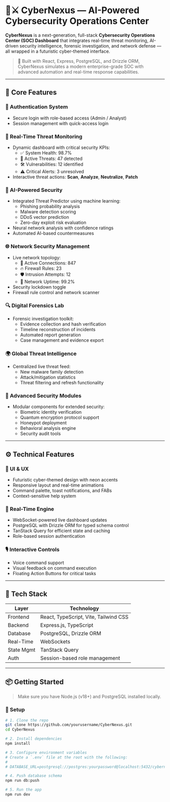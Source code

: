 # 🧠⚔️ CyberNexus — AI-Powered Cybersecurity Operations Center

**CyberNexus** is a next-generation, full-stack **Cybersecurity Operations Center (SOC) Dashboard** that integrates real-time threat monitoring, AI-driven security intelligence, forensic investigation, and network defense — all wrapped in a futuristic cyber-themed interface.

> 🚀 Built with React, Express, PostgreSQL, and Drizzle ORM, CyberNexus simulates a modern enterprise-grade SOC with advanced automation and real-time response capabilities.

---

## 🔐 Core Features

### 🚪 Authentication System
- Secure login with role-based access (Admin / Analyst)
- Session management with quick-access login

### 📡 Real-Time Threat Monitoring
- Dynamic dashboard with critical security KPIs:
  - ✅ System Health: 98.7%
  - 🚨 Active Threats: 47 detected
  - 🛠️ Vulnerabilities: 12 identified
  - ⚠️ Critical Alerts: 3 unresolved
- Interactive threat actions: **Scan**, **Analyze**, **Neutralize**, **Patch**

### 🤖 AI-Powered Security
- Integrated Threat Predictor using machine learning:
  - Phishing probability analysis
  - Malware detection scoring
  - DDoS vector prediction
  - Zero-day exploit risk evaluation
- Neural network analysis with confidence ratings
- Automated AI-based countermeasures

### 🌐 Network Security Management
- Live network topology:
  - 👥 Active Connections: 847
  - 🔥 Firewall Rules: 23
  - 🛡️ Intrusion Attempts: 12
  - 📶 Network Uptime: 99.2%
- Security lockdown toggle
- Firewall rule control and network scanner

### 🔍 Digital Forensics Lab
- Forensic investigation toolkit:
  - Evidence collection and hash verification
  - Timeline reconstruction of incidents
  - Automated report generation
  - Case management and evidence export

### 🌍 Global Threat Intelligence
- Centralized live threat feed:
  - New malware family detection
  - Attack/mitigation statistics
  - Threat filtering and refresh functionality

### 🔧 Advanced Security Modules
- Modular components for extended security:
  - Biometric identity verification
  - Quantum encryption protocol support
  - Honeypot deployment
  - Behavioral analysis engine
  - Security audit tools

---

## ⚙️ Technical Features

### 🧬 UI & UX
- Futuristic cyber-themed design with neon accents
- Responsive layout and real-time animations
- Command palette, toast notifications, and FABs
- Context-sensitive help system

### 🔁 Real-Time Engine
- WebSocket-powered live dashboard updates
- PostgreSQL with Drizzle ORM for typed schema control
- TanStack Query for efficient state and caching
- Role-based session authentication

### 🎙️ Interactive Controls
- Voice command support
- Visual feedback on command execution
- Floating Action Buttons for critical tasks

---

## 🧱 Tech Stack

| Layer          | Technology                              |
|----------------|------------------------------------------|
| Frontend       | React, TypeScript, Vite, Tailwind CSS    |
| Backend        | Express.js, TypeScript                   |
| Database       | PostgreSQL, Drizzle ORM                  |
| Real-Time      | WebSockets                               |
| State Mgmt     | TanStack Query                           |
| Auth           | Session-based role management            |

---

## 📦 Getting Started

> Make sure you have Node.js (v18+) and PostgreSQL installed locally.

### 🔧 Setup

```bash
# 1. Clone the repo
git clone https://github.com/yourusername/CyberNexus.git
cd CyberNexus

# 2. Install dependencies
npm install

# 3. Configure environment variables
# Create a `.env` file at the root with the following:
#
# DATABASE_URL=postgresql://postgres:yourpassword@localhost:5432/cybernexus

# 4. Push database schema
npm run db:push

# 5. Run the app
npm run dev
